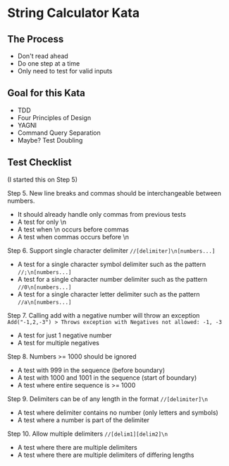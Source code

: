# String Calculator Kata

## The Process
* Don't read ahead
* Do one step at a time
* Only need to test for valid inputs

## Goal for this Kata
* TDD
* Four Principles of Design
* YAGNI
* Command Query Separation
* Maybe? Test Doubling

## Test Checklist
(I started this on Step 5)

Step 5. New line breaks and commas should be interchangeable between numbers.
* It should already handle only commas from previous tests
* A test for only \n
* A test when \n occurs before commas
* A test when commas occurs before \n

Step 6. Support single character delimiter `//[delimiter]\n[numbers...]`
* A test for a single character symbol delimiter such as the pattern `//;\n[numbers...]`
* A test for a single character number delimiter such as the pattern `//0\n[numbers...]`
* A test for a single character letter delimiter such as the pattern `//a\n[numbers...]`

Step 7. Calling add with a negative number will throw an exception 
`Add("-1,2,-3") > Throws exception with Negatives not allowed: -1, -3  `
* A test for just 1 negative number
* A test for multiple negatives 

Step 8. Numbers >= 1000 should be ignored
* A test with 999 in the sequence (before boundary)
* A test with 1000 and 1001 in the sequence (start of boundary)
* A test where entire sequence is >= 1000

Step 9. Delimiters can be of any length in the format `//[delimiter]\n`
* A test where delimiter contains no number (only letters and symbols)
* A test where a number is part of the delimiter

Step 10. Allow multiple delimiters `//[delim1][delim2]\n`
* A test where there are multiple delimiters
* A test where there are multiple delimiters of differing lengths